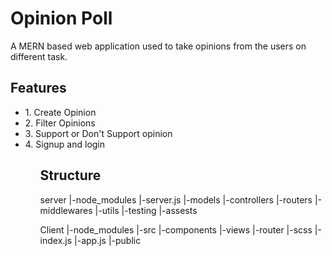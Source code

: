 # Opinion Poll

A MERN based web application used to take opinions from the users on different task.

## Features
<ul>
    <li>1. Create Opinion</li>
    <li>2. Filter Opinions</li>
    <li>3. Support or Don't Support opinion</li>
    <li>4. Signup and login</li>
<ul>

## Structure

server
    |-node_modules
    |-server.js
    |-models
    |-controllers
    |-routers
    |-middlewares
    |-utils
    |-testing
    |-assests

Client
    |-node_modules
    |-src
        |-components
        |-views
        |-router
        |-scss
        |-index.js
        |-app.js
    |-public


    